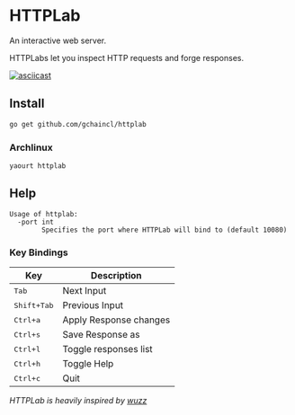 # HTTPLab
An interactive web server.

HTTPLabs let you inspect HTTP requests and forge responses.

[![asciicast](https://asciinema.org/a/c613qjyikodunp72ox54irn2j.png)](https://asciinema.org/a/c613qjyikodunp72ox54irn2j)

## Install
```bash
go get github.com/gchaincl/httplab
```

### Archlinux
```
yaourt httplab
```


## Help
```
Usage of httplab:
  -port int
        Specifies the port where HTTPLab will bind to (default 10080)
```

### Key Bindings
Key                                     | Description
----------------------------------------|---------------------------------------
<kbd>Tab</kbd>                          | Next Input
<kbd>Shift+Tab</kbd>                    | Previous Input
<kbd>Ctrl+a</kbd>                       | Apply Response changes
<kbd>Ctrl+s</kbd>                       | Save Response as
<kbd>Ctrl+l</kbd>                       | Toggle responses list
<kbd>Ctrl+h</kbd>                       | Toggle Help
<kbd>Ctrl+c</kbd>                       | Quit

_HTTPLab is heavily inspired by [wuzz](https://github.com/asciimoo/wuzz)_
